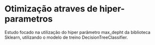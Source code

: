 # Otimização atraves de hiper-parametros
Estudo focado na utilização do hiper parâmetro max_depht da biblioteca Sklearn, utilizando o modelo de treino DecisionTreeClassifier.
